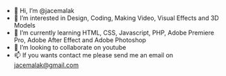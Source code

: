 - 👋 Hi, I’m @jacemalak
- 👀 I’m interested in Design, Coding, Making Video, Visual Effects and 3D Models
- 🌱 I’m currently learning HTML, CSS, Javascript, PHP, Adobe Premiere Pro, Adobe After Effect and Adobe Photoshop
- 💞️ I’m looking to collaborate on youtube
- 📫 If you wants contact me please send me an email on jacemalak@gmail.com

<!---
jacemalak/jacemalak is a ✨ special ✨ repository because its `README.md` (this file) appears on your GitHub profile.
You can click the Preview link to take a look at your changes.
--->

